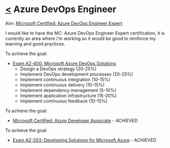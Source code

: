 # [<](README.md) Azure DevOps Engineer

Aim: [Microsoft Certified: Azure DevOps Engineer Expert](https://docs.microsoft.com/en-us/learn/certifications/azure-devops)

I would like to have the MC: Azure DevOps Engineer Expert certification, it is currently an area where i'm working so it would be good to reinforce my learning and good practices.

To achieve the goal:

* [Exam AZ-400: Microsoft Azure DevOps Solutions](https://docs.microsoft.com/en-us/learn/certifications/exams/az-400)
  * Design a DevOps strategy (20-25%)
  * Implement DevOps development processes (20-25%)
  * Implement continuous integration (10-15%)
  * Implement continuous delivery (10-15%)
  * Implement dependency management (5-10%)
  * Implement application infrastructure (15-20%)
  * Implement continuous feedback (10-15%)

To achieve the goal:

* [Microsoft Certified: Azure Developer Associate](https://docs.microsoft.com/en-us/learn/certifications/azure-developer) - ACHIEVED

To achieve the goal:

* [Exam AZ-203: Developing Solutions for Microsoft Azure](https://docs.microsoft.com/en-us/learn/certifications/exams/az-203) - ACHIEVED
